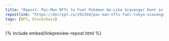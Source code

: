 ```yaml
---
title: "Repost: Pac-Man NFTs to Fuel Pokémon Go-Like Scavenger Hunt in Tokyo - Decrypt"
repostlink: "https://decrypt.co/292394/pac-man-nfts-fuel-tokyo-scavenger-hunt"
tags: [NFT, blockchain]
---
```


{% include embed/linkpreview-repost.html %}
